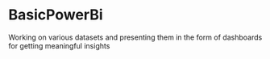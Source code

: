 # BasicPowerBi
Working on various datasets and presenting them in the form of dashboards for getting meaningful insights
